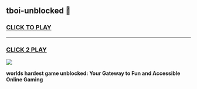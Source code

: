 
## tboi-unblocked 👋
<h3>
<a href="https://premium.freeplayer.one?title=tboi-unblocked&ref=14F">CLICK TO PLAY</a></h3>
<hr>

<h3>
<a href="https://premium.freeplayer.one?title=tboi-unblocked&ref=14F">CLICK 2 PLAY</a>
  
</h3>

<a href="https://premium.freeplayer.one?title=tboi-unblocked&ref=12F/"><img src="https://clearcache.store/games.png"></a>


**worlds hardest game unblocked: Your Gateway to Fun and Accessible Online Gaming**
